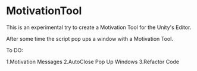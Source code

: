 # MotivationTool

This is an experimental try to create a Motivation Tool for the Unity's Editor.

After some time the script pop ups a window with a Motivation Tool.


To DO:

1.Motivation Messages
2.AutoClose Pop Up Windows
3.Refactor Code
